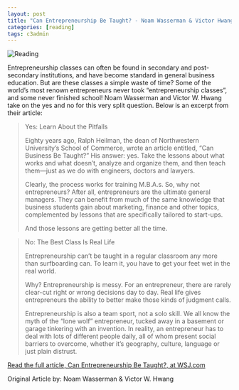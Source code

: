 ```yaml
---
layout: post
title: "Can Entrepreneurship Be Taught? - Noam Wasserman & Victor Hwang"
categories: [reading]
tags: c3admin
---
```

![Reading](http://c3inspire.com/wp-content/uploads/2012/09/study-briefcase-150x150.jpeg)

Entrepreneurship classes can often be found in secondary and post-secondary institutions, and have become standard in general business education. But are these classes a simple waste of time? Some of the world’s most renown entrepreneurs never took “entrepreneurship classes”, and some never finished school! Noam Wasserman and Victor W. Hwang take on the yes and no for this very split question. Below is an excerpt from their article:

<blockquote>
	<p>Yes: Learn About the Pitfalls</p>
	<p>Eighty years ago, Ralph Heilman, the dean of Northwestern University’s School of Commerce, wrote an article entitled, “Can Business Be Taught?” His answer: yes. Take the lessons about what works and what doesn’t, analyze and organize them, and then teach them—just as we do with engineers, doctors and lawyers.</p>
	<p>Clearly, the process works for training M.B.A.s. So, why not entrepreneurs? After all, entrepreneurs are the ultimate general managers. They can benefit from much of the same knowledge that business students gain about marketing, finance and other topics, complemented by lessons that are specifically tailored to start-ups.</p>
	<p>And those lessons are getting better all the time.</p>
</blockquote>
<blockquote>
	<p>No: The Best Class Is Real Life</p>
	<p>Entrepreneurship can’t be taught in a regular classroom any more than surfboarding can. To learn it, you have to get your feet wet in the real world.</p>
	<p>Why? Entrepreneurship is messy. For an entrepreneur, there are rarely clear-cut right or wrong decisions day to day. Real life gives entrepreneurs the ability to better make those kinds of judgment calls.</p>
	<p>Entrepreneurship is also a team sport, not a solo skill. We all know the myth of the “lone wolf” entrepreneur, tucked away in a basement or garage tinkering with an invention. In reality, an entrepreneur has to deal with lots of different people daily, all of whom present social barriers to overcome, whether it’s geography, culture, language or just plain distrust.</p>
</blockquote>

[Read the full article, Can Entrepreneurship Be Taught?, at WSJ.com](http://online.wsj.com/article/SB10001424052970204603004577267271656000782.html)

Original Article by: Noam Wasserman & Victor W. Hwang
